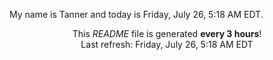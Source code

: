 My name is Tanner and today is Friday, July 26, 5:18 AM EDT.

<p align="center">This <i>README</i> file is generated <b>every 3 hours</b>!</br>Last refresh: Friday, July 26, 5:18 AM EDT<br /></p>
